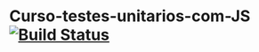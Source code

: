 # Curso-testes-unitarios-com-JS [![Build Status](https://app.travis-ci.com/raulcfr112/Curso-testes-unitarios-com-JS.svg?token=mSshjw8ESETvDTkBDgTx&branch=master)](https://app.travis-ci.com/raulcfr112/Curso-testes-unitarios-com-JS)

